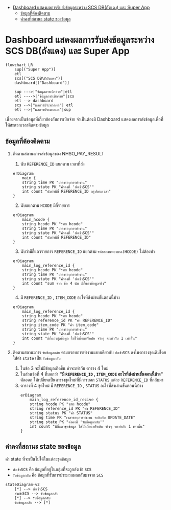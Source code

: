 - [Dashboard แสดงผลการรับส่งข้อมูลระหว่าง SCS DB(ถังแดง) และ Super App](#dashboard-แสดงผลการรับส่งข้อมูลระหว่าง-scs-dbถังแดง-และ-super-app)
  - [ข้อมูลที่ต้องติดตาม](#ข้อมูลที่ต้องติดตาม)
  - [ค่าคงที่สถานะ state ของข้อมูล](#ค่าคงที่สถานะ-state-ของข้อมูล)

# Dashboard แสดงผลการรับส่งข้อมูลระหว่าง SCS DB(ถังแดง) และ Super App

```mermaid
flowchart LR
    sup[("Super App")]
    etl
    scs[("SCS DB\nถังแดง")]
    dashboard[("Dashboard")]

    sup --->|"ข้อมูลการเบิกจ่าย"|etl
    etl ---->|"ข้อมูลการเบิกจ่าย"|scs
    etl --> dashboard
    scs -->|"ผลการประมวลผล"| etl
    etl -->|"ผลการประมวลผล"|sup
```

เนื่องจากเป็นข้อมูลที่เกี่ยวข้องกับการเบิกจ่าย จำเป็นต้องมี Dashboard แสดงผลการส่งข้อมูลเพื่อที่ให้สะดวกเวลาติดตามข้อมูล


## ข้อมูลที่ต้องติดตาม
1. ติดตามสถานะการส่งข้อมูลของ NHSO_PAY_RESULT
   1. นับ `REFERENCE_ID` แยกตาม เวลาที่ส่ง
    ```mermaid
    erDiagram
        main {
        string time PK "เวลารอบการทำงาน"
        string state PK "ค่าคงที่ 'ส่งเข้าSCS'"
        int count "นับว่ามีกี่ REFERENCE_ID กรุปตามเวลา"
    }
    ```
   2. นับแยกตาม `HCODE` มีกี่รายการ
    ```mermaid
    erDiagram
        main_hcode {
        string hcode PK "รหัส hcode"
        string time PK "เวลารอบการทำงาน"
        string state PK "ค่าคงที่ 'ส่งเข้าSCS'"
        int count "นับว่ามีกี่ REFERENCE_ID"
    }
    ```

   3. นับว่ามีกี่แถวรายการ `REFERENCE_ID` แยกตาม `รหัสสถานพยาบาล(HCODE)` ไม่ต้องทำ
    ```mermaid
    erDiagram
        main_log_reference_id {
        string hcode PK "รหัส hcode"
        string time PK "เวลารอบการทำงาน"
        string state PK "ค่าคงที่ 'ส่งเข้าSCS'"
        int count "sum จาก ข้อ 4 นับ มีกี่แถวข้อมูลจริง"
    }
    ```
    4. มี `REFERENCE_ID` , `ITEM_CODE` อะไรที่ส่งผ่านขั้นตอนนี้บ้าง
    ```mermaid
    erDiagram
        main_log_reference_id {
        string hcode PK "รหัส hcode"
        string reference_id PK "ค่า REFERENCE_ID"
        string item_code PK "ค่า item_code"
        string time PK "เวลารอบการทำงาน"
        string state PK "ค่าคงที่ 'ส่งเข้าSCS'"
        int count "มีกี่แถวชุดข้อมูล ใส่ไว้เผื่อแทร็คบัค จริงๆ จะเท่ากับ 1 เท่านั้น"
    }
    ```
2. ติดตามสถานะการ `รับข้อมูลกลับ` ตามกรอบการทำงานแบบเดียวกับ `ส่งเข้าSCS` ลงในตารางชุดเดิมโดยใส่ค่า `state` เป็น `รับข้อมูลกลับ`
   1. ในข้อ 3 จะไม่มีข้อมูลเกิดขึ้น ค่าจะเท่ากับ ตาราง 4 ใหม่
   2. ในส่วนข้อที่ 4 ที่บอกว่า **"มี `REFERENCE_ID` , `ITEM_CODE` อะไรที่ส่งผ่านขั้นตอนนี้บ้าง"** ตัดออก ให้เปลี่ยนเป็นตารางชุดใหม่ที่มีการบอก `STATUS` แต่ละ `REFERENCE_ID` ที่กลับมา
   3. ตารางที่ 4 ชุดใหม่ มี `REFERENCE_ID` , `STATUS` อะไรที่ส่งผ่านขั้นตอนนี้บ้าง  
        ```mermaid
        erDiagram
            main_log_reference_id_recive {
            string hcode PK "รหัส hcode"
            string reference_id PK "ค่า REFERENCE_ID"
            string status PK "ค่า STATUS"
            string time PK "เวลารอบการทำงาน จะอิงกับ UPDATE_DATE"
            string state PK "ค่าคงที่ 'รับข้อมูลกลับ'"
            int count "มีกี่แถวชุดข้อมูล ใส่ไว้เผื่อแทร็คบัค จริงๆ จะเท่ากับ 1 เท่านั้น"
        }

## ค่าคงที่สถานะ state ของข้อมูล
ค่า state ที่จะเป็นไปได้ในแต่ละชุดข้อมูล
 - `ส่งเข้าSCS` คือ ข้อมูลที่อยู่ในกลุ่มที่จะถูกส่งเข้า `SCS` 
 - `รับข้อมูลกลับ` คือ ข้อมูลที่รับการประมวลผลกลับมาจาก `SCS`
```mermaid
stateDiagram-v2
    [*] --> ส่งเข้าSCS
    ส่งเข้าSCS --> รับข้อมูลกลับ
    [*] --> รับข้อมูลกลับ
    รับข้อมูลกลับ --> [*]
```